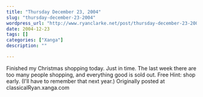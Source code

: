 ```yaml
---
title: "Thursday December 23, 2004"
slug: "thursday-december-23-2004"
wordpress_url: "http://www.ryanclarke.net/post/thursday-december-23-2004/"
date: 2004-12-23
tags: []
categories: ["Xanga"]
description: ""

---
```


Finished my Christmas shopping today. Just in time. The last week there are too many people shopping, and everything good is sold out. Free Hint: shop early. (I'll have to remember that next year.)
Originally posted at classicalRyan.xanga.com
